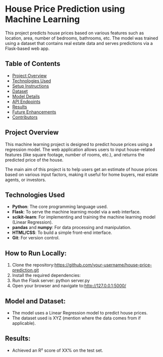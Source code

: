 # House Price Prediction using Machine Learning

This project predicts house prices based on various features such as location, area, number of bedrooms, bathrooms, etc. The model was trained using a dataset that contains real estate data and serves predictions via a Flask-based web app.

## Table of Contents
- [Project Overview](#project-overview)
- [Technologies Used](#technologies-used)
- [Setup Instructions](#setup-instructions)
- [Dataset](#dataset)
- [Model Details](#model-details)
- [API Endpoints](#api-endpoints)
- [Results](#results)
- [Future Enhancements](#future-enhancements)
- [Contributors](#contributors)

## Project Overview
This machine learning project is designed to predict house prices using a regression model. The web application allows users to input house-related features (like square footage, number of rooms, etc.), and returns the predicted price of the house. 

The main aim of this project is to help users get an estimate of house prices based on various input factors, making it useful for home buyers, real estate agents, or investors.

## Technologies Used
- **Python**: The core programming language used.
- **Flask**: To serve the machine learning model via a web interface.
- **scikit-learn**: For implementing and training the machine learning model (Linear Regression).
- **pandas** and **numpy**: For data processing and manipulation.
- **HTML/CSS**: To build a simple front-end interface.
- **Git**: For version control.


## How to Run Locally:
1. Clone the repository:https://github.com/your-username/house-price-prediction.git
2. Install the required dependencies:
3. Run the Flask server: python server.py
4. Open your browser and navigate to:http://127.0.0.1:5000/

## Model and Dataset:
- The model uses a Linear Regression model to predict house prices.
- The dataset used is XYZ (mention where the data comes from if applicable).

## Results:
- Achieved an R² score of XX% on the test set.
